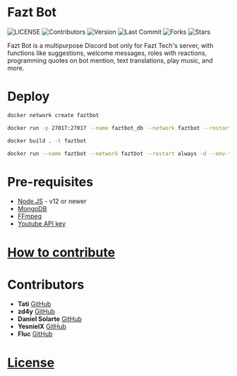 # Fazt Bot
![LICENSE](https://img.shields.io/github/license/faztcommunity/fazt-bot)
![Contributors](https://img.shields.io/github/contributors/faztcommunity/fazt-bot)
![Version](https://img.shields.io/github/package-json/v/faztcommunity/fazt-bot/master)
![Last Commit](https://img.shields.io/github/last-commit/faztcommunity/fazt-bot/dev)
![Forks](https://img.shields.io/github/forks/faztcommunity/fazt-bot?style=social)
![Stars](https://img.shields.io/github/stars/faztcommunity/fazt-bot?style=social)

Fazt Bot is a multipurpose Discord bot only for Fazt Tech's server, with functions like suggestions, welcome messages, roles with reactions, programming quotes on bot mention, text translations, play music, and more.

# Deploy

```sh
docker network create faztbot

docker run -p 27017:27017 --name faztbot_db --network faztbot --restart always -e MONGO_INITDB_ROOT_USERNAME=<username> -e MONGO_INITDB_ROOT_PASSWORD=<password> -d mongo

docker build . -t faztbot

docker run --name faztbot --network faztbot --restart always -d --env-file ./.env faztbot
```

# Pre-requisites
* [Node.JS](https://nodejs.org/en/) - v12 or newer
* [MongoDB](https://www.mongodb.com/)
* [FFmpeg](https://ffmpeg.org/)
* [Youtube API key](https://developers.google.com/youtube/v3/getting-started)

# [How to contribute](https://github.com/faztcommunity/docs/blob/master/contribute.md)

# Contributors
* **Tati** [GitHub](https://github.com/tati1206)
* **zd4y** [GitHub](https://github.com/zd4y)
* **Daniel Solarte** [GitHub](https://github.com/danielsolartech)
* **YesnielX** [GitHub](https://github.com/YesnielX)
* **Fluc** [GitHub](https://github.com/Fluc-UwU)

# [License](./LICENSE)
